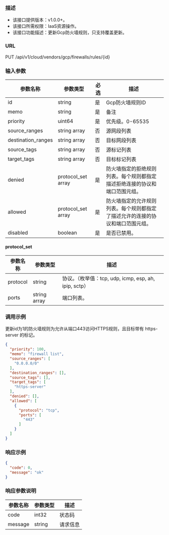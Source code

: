 ### 描述

- 该接口提供版本：v1.0.0+。
- 该接口所需权限：IaaS资源操作。
- 该接口功能描述：更新Gcp防火墙规则，只支持覆盖更新。

### URL

PUT /api/v1/cloud/vendors/gcp/firewalls/rules/{id}

### 输入参数

| 参数名称               | 参数类型               | 必选 | 描述                                      |
|--------------------|--------------------|--|-----------------------------------------|
| id                 | string             | 是 | Gcp防火墙规则ID                              |
| memo               | string             | 是 | 备注                                      |
| priority           | uint64             | 是 | 优先级。0-65535                             |
| source_ranges      | string array       | 否 | 源网段列表                                   |
| destination_ranges | string array       | 否 | 目标网段列表                                  |
| source_tags        | string array       | 否 | 源标记列表                                   |
| target_tags        | string array       | 否 | 目标标记列表                                  |
| denied             | protocol_set array | 是 | 防火墙指定的拒绝规则列表。每个规则都指定描述拒绝连接的协议和端口范围元组。   |
| allowed            | protocol_set array | 是 | 防火墙指定的允许规则列表。每个规则都指定了描述允许的连接的协议和端口范围元组。 |
| disabled           | boolean            | 是 | 是否已禁用。                 |

#### protocol_set

| 参数名称     | 参数类型         | 描述                                           |
|----------|--------------|----------------------------------------------|
| protocol | string       | 协议。（枚举值：tcp, udp, icmp, esp, ah, ipip, sctp） |
| ports    | string array | 端口列表。                                        |

### 调用示例

更新id为1的防火墙规则为允许从端口443访问HTTPS规则，且目标带有 https-server 的标记。

```json
{
  "priority": 100,
  "memo": "firewall list",
  "source_ranges": [
    "0.0.0.0/0"
  ],
  "destination_ranges": [],
  "source_tags": [],
  "target_tags": [
    "https-server"
  ],
  "denied": [],
  "allowed": [
    {
      "protocol": "tcp",
      "ports": [
        "443"
      ]
    }
  ]
}
```

### 响应示例

```json
{
  "code": 0,
  "message": "ok"
}
```

### 响应参数说明

| 参数名称    | 参数类型   | 描述   |
|---------|--------|------|
| code    | int32  | 状态码  |
| message | string | 请求信息 |
